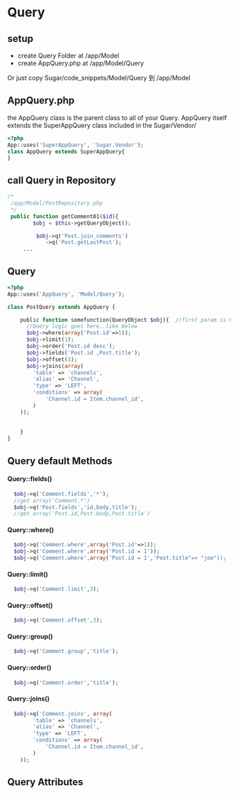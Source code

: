 # Query

## setup
* create Query Folder at /app/Model
* create AppQuery.php at /app/Model/Query

Or just copy Sugar/code_snippets/Model/Query 到 /app/Model

## AppQuery.php
the AppQuery class is the parent class to all of your Query. 
AppQuery itself extends the SuperAppQuery class included in the Sugar/Vendor/ 
```php
<?php
App::uses('SuperAppQuery', 'Sugar.Vendor');
class AppQuery extends SuperAppQuery{
}
```

## call Query in Repository 

```php
/*
 /app/Model/PostRepository.php
 */
 public function getComment01($id){
        $obj = $this->getQueryObject();

         $obj->q('Post.join_comments')
            ->q('Post.getLastPost');
     ...
```

## Query
```php
<?php
App::uses('AppQuery', 'Model/Query');

class PostQuery extends AppQuery {

    public function somefunction(QueryObject $obj){  //first param is QueryObject
      //Query logic goes here..like below
      $obj->where(array('Post.id'=>1));
      $obj->limit(1);
      $obj->order('Post.id desc');
      $obj->fields('Post.id ,Post.title');
      $obj->offset(3);
      $obj->joins(array(
        'table' => 'channels',
        'alias' => 'Channel',
        'type' => 'LEFT',
        'conditions' => array(
            'Channel.id = Item.channel_id',
        )
    ));
    
      
    }
}
```

## Query default Methods
#### Query::fields()
```php
  $obj->q('Comment.fields','*');
  //get array('Comment.*')  
  $obj->q('Post.fields','id,body,title');
  //get array('Post.id,Post.body,Post.title')
```
#### Query::where()
```php
  $obj->q('Comment.where',array('Post.id'=>1));
  $obj->q('Comment.where',array('Post.id = 1'));
  $obj->q('Comment.where',array('Post.id = 1','Post.title"=> "joe"));
```
#### Query::limit()
```php
  $obj->q('Comment.limit',3);
```
#### Query::offset()
```php
  $obj->q('Comment.offset',3);
```
#### Query::group()
```php
  $obj->q('Comment.group','title');
```
#### Query::order()
```php
  $obj->q('Comment.order','title');
```
#### Query::joins()
```php
  $obj->q('Comment.joins', array(
        'table' => 'channels',
        'alias' => 'Channel',
        'type' => 'LEFT',
        'conditions' => array(
            'Channel.id = Item.channel_id',
        )
    ));
```

## Query Attributes





